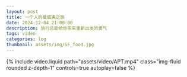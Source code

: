 ```yaml
---
layout: post
title: 一个人的夏威夷之旅
date: 2024-12-04 21:00:00
description: 旅行总能给你带来重新出发的勇气
tags: video
categories: log
thumbnail: assets/img/SF_food.jpg
---
```


<div class="row mt-3">
    <div class="col-md-6 col-sm-12 mt-3 mt-md-0">
        {% include video.liquid path="assets/video/APT.mp4" class="img-fluid rounded z-depth-1" controls=true autoplay=false %}
    </div>
</div>
